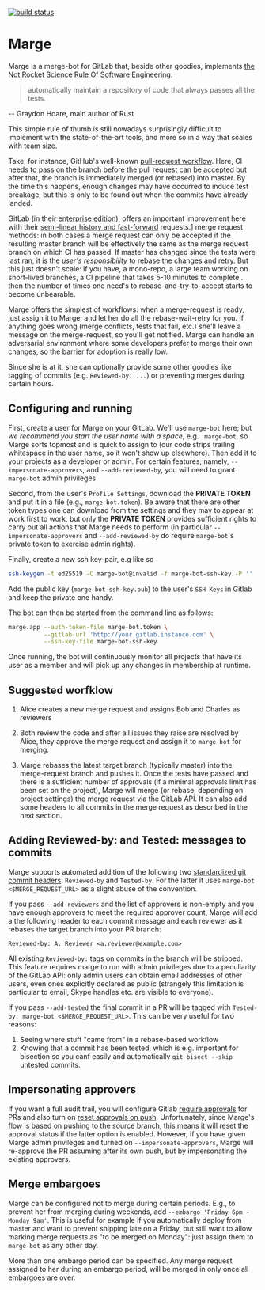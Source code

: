 [![build status](https://travis-ci.org/smarkets/marge.png?branch=master)](https://travis-ci.org/smarkets/marge)

# Marge

Marge is a merge-bot for GitLab that, beside other goodies,
implements [the Not Rocket Science Rule Of Software Engineering:](http://graydon2.dreamwidth.org/1597.html)

> automatically maintain a repository of code that always passes all the tests.

-- Graydon Hoare, main author of Rust

This simple rule of thumb is still nowadays surprisingly difficult to
implement with the state-of-the-art tools, and more so in a way that scales
with team size.

Take, for instance, GitHub's well-known
[pull-request workflow](https://help.github.com/categories/collaborating-with-issues-and-pull-requests).
Here, CI needs to pass on the branch before the pull request can be accepted but after that, the branch
is immediately merged (or rebased) into master. By the time this happens, enough changes may have occurred
to induce test breakage, but this is only to be found out when the commits have already landed.

GitLab (in their [enterprise edition](https://about.gitlab.com/products/)),  offers an important improvement
here with their [semi-linear history and fast-forward](https://docs.gitlab.com/ee/user/project/merge_requests/) requests.] merge request methods: in both cases a merge request can only be accepted if the resulting master branch will be effectively the same as the merge request branch on which CI has passed. If master has changed since the tests were last ran, it is the *user's responsibility* to rebase the changes and retry. But this just doesn't scale: if you have, a mono-repo, a large team working on short-lived branches, a CI pipeline that takes 5-10 minutes to complete... then the number of times one need's to rebase-and-try-to-accept starts to become unbearable.

Marge offers the simplest of workflows: when a merge-request is ready, just assign it to Marge, and let her
do all the rebase-wait-retry for you. If anything goes wrong (merge conflicts, tests that fail, etc.) she'll
leave a message on the merge-request, so you'll get notified. Marge can handle an adversarial environment
where some developers prefer to merge their own changes, so the barrier for adoption is really low.

Since she is at it, she can optionally provide some other goodies like tagging of commits
(e.g. `Reviewed-by: ...`) or preventing merges during certain hours.


## Configuring and running

First, create a user for Marge on your GitLab. We'll use `marge-bot` here; but
*we recommend you start the user name with a space*, e.g. ` marge-bot`, so Marge
sorts topmost and is quick to assign to (our code strips trailing whitespace in
the user name, so it won't show up elsewhere). Then add it to your projects as a
developer or admin. For certain features, namely, `--impersonate-approvers`, and
`--add-reviewed-by`, you will need to grant `marge-bot` admin privileges.

Second, from the user's `Profile Settings`, download the **PRIVATE TOKEN** and
put it in a file (e.g., `marge-bot.token`). Be aware that there are other token
types one can download from the settings and they may to appear at work first to work,
but only the **PRIVATE TOKEN** provides sufficient rights to carry out all actions that
Marge needs to perform (in particular `--impersonate-approvers` and `--add-reviewed-by` do require
`marge-bot`'s private token to exercise admin rights).

Finally, create a new ssh key-pair, e.g like so

```bash
ssh-keygen -t ed25519 -C marge-bot@invalid -f marge-bot-ssh-key -P ''
```

Add the public key (`marge-bot-ssh-key.pub`) to the user's `SSH Keys` in Gitlab
and keep the private one handy.

The bot can then be started from the command line as follows:
```bash
marge.app --auth-token-file marge-bot.token \
          --gitlab-url 'http://your.gitlab.instance.com' \
          --ssh-key-file marge-bot-ssh-key
```

Once running, the bot will continuously monitor all projects that have its user as a member and will
pick up any changes in membership at runtime.

## Suggested worfklow
1. Alice creates a new merge request and assigns Bob and Charles as reviewers

2. Both review the code and after all issues they raise are resolved by Alice,
   they approve the merge request and assign it to `marge-bot` for merging.

3. Marge rebases the latest target branch (typically master) into the
   merge-request branch and pushes it. Once the tests have passed and there is
   a sufficient number of approvals (if a minimal approvals limit has been set on the project),
   Marge will merge (or rebase, depending on project settings) the merge request via the GitLab API.
   It can also add some headers to all commits in the merge request as described in the next section.


## Adding Reviewed-by: and Tested: messages to commits
Marge supports automated addition of the following
two [standardized git commit headers](https://www.kernel.org/doc/html/v4.11/process/submitting-patches.html#using-reported-by-tested-by-reviewed-by-suggested-by-and-fixes): `Reviewed-by` and `Tested-by`. For the
latter it uses `marge-bot <$MERGE_REQUEST_URL>` as a slight abuse of the
convention.

If you pass `--add-reviewers` and the list of approvers is non-empty and you
have enough approvers to meet the required approver count, Marge will add a the
following header to each commit message and each reviewer as it rebases the
target branch into your PR branch:

```
Reviewed-by: A. Reviewer <a.reviewer@example.com>
```

All existing `Reviewed-by:` tags on commits in the branch will be stripped. This
feature requires marge to run with admin privileges due to a peculiarity of the
GitLab API: only admin users can obtain email addresses of other users, even
ones explicitly declared as public (strangely this limitation is particular to
email, Skype handles etc. are visible to everyone).

If you pass `--add-tested` the final commit in a PR will be tagged with
`Tested-by: marge-bot <$MERGE_REQUEST_URL>`. This can be very useful for two
reasons:

1. Seeing where stuff "came from" in a rebase-based workflow
2. Knowing that a commit has been tested, which is e.g. important for bisection
   so you canf easily and automatically `git bisect --skip` untested commits.

## Impersonating approvers
If you want a full audit trail, you will configure Gitlab
[require approvals](https://docs.gitlab.com/ee/user/project/merge_requests/merge_request_approvals.html#approvals-required)
for PRs and also turn on
[reset approvals on push]( https://docs.gitlab.com/ee/user/project/merge_requests/merge_request_approvals.html#reset-approvals-on-push).
Unfortunately, since Marge's flow is based on pushing to the source branch, this
means it will reset the approval status if the latter option is enabled.
However, if you have given Marge admin privileges and turned on
`--impersonate-approvers`, Marge will re-approve the PR assuming after its own
push, but by impersonating the existing approvers.

## Merge embargoes

Marge can be configured not to merge during certain periods. E.g., to prevent
her from merging during weekends, add `--embargo 'Friday 6pm - Monday 9am'`.
This is useful for example if you automatically deploy from master and want to
prevent shipping late on a Friday, but still want to allow marking merge requests as
"to be merged on Monday": just assign them to `marge-bot` as any other day.

More than one embargo period can be specified. Any merge request assigned to her
during an embargo period, will be merged in only once all embargoes are over.
